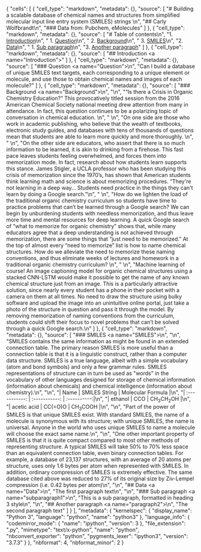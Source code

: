 {
 "cells": [
  {
   "cell_type": "markdown",
   "metadata": {},
   "source": [
    "# Building a scalable database of chemical names and structures from simplified molecular input line entry system (SMILES) strings \n",
    "## Carly Wolfbrandt\n",
    "### Data from: Pubchem, eMolecules"
   ]
  },
  {
   "cell_type": "markdown",
   "metadata": {},
   "source": [
    "# Table of contents\n",
    "1. [Introduction](#Introduction)\n",
    "    1. [Question](#Question)\n",
    "    2. [Background](#Background)\n",
    "    3. [SMILES](#SMILES)\n",
    "2. [Data](#Data)\n",
    "    1. [Sub paragraph](#subparagraph1)\n",
    "3. [Another paragraph](#paragraph2)"
   ]
  },
  {
   "cell_type": "markdown",
   "metadata": {},
   "source": [
    "## Introduction <a name=\"Introduction\"></a>"
   ]
  },
  {
   "cell_type": "markdown",
   "metadata": {},
   "source": [
    "### Question <a name=\"Question\"></a>\n",
    "Can I build a database of unique SMILES text targets, each corresponding to a unique element or molecule, and use those to obtain chemical names and images of each molecule?"
   ]
  },
  {
   "cell_type": "markdown",
   "metadata": {},
   "source": [
    "### Background <a name=\"Background\"></a>\n",
    "\n",
    "“Is there a Crisis in Organic Chemistry Education?” This provocatively titled session from the 2016 American Chemical Society national meeting drew attention from many in attendance. In fact, this question continues to be a polarizing topic of conversation in chemical education. \n",
    " \n",
    "On one side are those who work in academic publishing, who believe that the wealth of textbooks, electronic study guides, and databases with tens of thousands of questions mean that students are able to learn more quickly and more thoroughly. \n",
    " \n",
    "On the other side are educators, who assert that there is so much information to be learned, it is akin to drinking from a firehose. This fast pace leaves students feeling overwhelmed, and forces them into memorization mode. In fact, research about how students learn supports this stance. James Stigler, a UCLA professor who has been studying this crisis of memorization since the 1970’s, has shown that American students think learning math and science is about memorizing procedures. “They're not learning in a deep way… Students need practice in the things they can't learn by doing a Google search.”\n",
    " \n",
    "How do we lighten the load of the traditional organic chemistry curriculum so students have time to practice problems that can’t be learned through a Google search?  We can begin by unburdening students with needless memorization, and thus leave more time and mental resources for deep learning. A quick Google search of “what to memorize for organic chemistry” shows that, while many educators agree that a deep understanding is not achieved through memorization, there are some things that “just need to be memorized.” At the top of almost every “need to memorize” list is how to name chemical structures. How do we alleviate the need to memorize these naming conventions, and thus eliminate weeks of lectures and homework in a traditional organic chemistry curriculum? \n",
    " \n",
    "Machine learning of course! An image captioning model for organic chemical structures using a stacked CNN-LSTM would make it possible to get the name of any known chemical structure just from an image. This is a particularly attractive solution, since nearly every student has a phone in their pocket with a camera on them at all times. No need to draw the structure using bulky software and upload the image into an unintuitive online portal, just take a photo of the structure in question and pass it through the model. By removing memorization of naming conventions from the curriculum, students could shift their focus to novel problems that can’t be solved through a quick Google search.\n"
   ]
  },
  {
   "cell_type": "markdown",
   "metadata": {},
   "source": [
    "### SMILES <a name=\"SMILES\"></a>\n",
    "\n",
    "SMILES contains the same information as might be found in an extended connection table. The primary reason SMILES is more useful than a connection table is that it is a linguistic construct, rather than a computer data structure. SMILES is a true language, albeit with a simple vocabulary (atom and bond symbols) and only a few grammar rules. SMILES representations of structure can in turn be used as \"words\" in the vocabulary of other languages designed for storage of chemical information (information about chemicals) and chemical intelligence (information about chemistry).\n",
    "\n",
    "| Name      | SMILES String | Molecular Formula |\n",
    "| :-----------: | :-----------: | :----------:|\n",
    "| ethanol      | CCO       | CH<sub>3</sub>CH<sub>2</sub>OH |\n",
    "| acetic acid   | CC(=O)O | CH<sub>3</sub>COOH |\n",
    "\n",
    "Part of the power of SMILES is that unique SMILES exist. With standard SMILES, the name of a molecule is synonymous with its structure; with unique SMILES, the name is universal. Anyone in the world who uses unique SMILES to name a molecule will choose the exact same name.\n",
    "\n",
    "One other important property of SMILES is that it is quite compact compared to most other methods of representing structure. A typical SMILES will take 50% to 70% less space than an equivalent connection table, even binary connection tables. For example, a database of 23,137 structures, with an average of 20 atoms per structure, uses only 1.6 bytes per atom when represented with SMILES. In addition, ordinary compression of SMILES is extremely effective. The same database cited above was reduced to 27% of its original size by Ziv-Lempel compression (i.e. 0.42 bytes per atom)\n",
    "\n",
    "## Data <a name=\"Data\"></a>\n",
    "The first paragraph text\n",
    "\n",
    "### Sub paragraph <a name=\"subparagraph1\"></a>\n",
    "This is a sub paragraph, formatted in heading 3 style\n",
    "\n",
    "## Another paragraph <a name=\"paragraph2\"></a>\n",
    "The second paragraph text"
   ]
  }
 ],
 "metadata": {
  "kernelspec": {
   "display_name": "Python 3",
   "language": "python",
   "name": "python3"
  },
  "language_info": {
   "codemirror_mode": {
    "name": "ipython",
    "version": 3
   },
   "file_extension": ".py",
   "mimetype": "text/x-python",
   "name": "python",
   "nbconvert_exporter": "python",
   "pygments_lexer": "ipython3",
   "version": "3.7.3"
  }
 },
 "nbformat": 4,
 "nbformat_minor": 2
}
